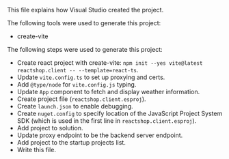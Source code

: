 This file explains how Visual Studio created the project.

The following tools were used to generate this project:
- create-vite

The following steps were used to generate this project:
- Create react project with create-vite: `npm init --yes vite@latest reactshop.client -- --template=react-ts`.
- Update `vite.config.ts` to set up proxying and certs.
- Add `@type/node` for `vite.config.js` typing.
- Update `App` component to fetch and display weather information.
- Create project file (`reactshop.client.esproj`).
- Create `launch.json` to enable debugging.
- Create `nuget.config` to specify location of the JavaScript Project System SDK (which is used in the first line in `reactshop.client.esproj`).
- Add project to solution.
- Update proxy endpoint to be the backend server endpoint.
- Add project to the startup projects list.
- Write this file.
